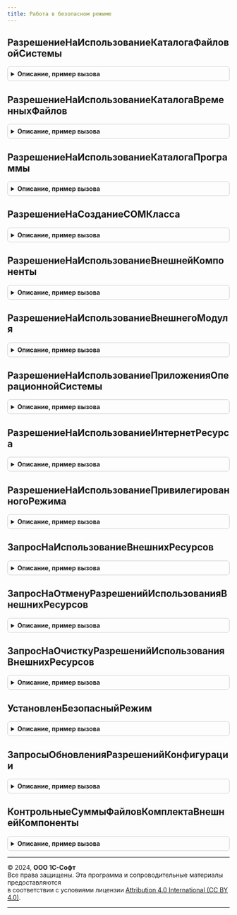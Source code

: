```yaml
---
title: Работа в безопасном режиме
---
```



## РазрешениеНаИспользованиеКаталогаФайловойСистемы
<details style="margin: 1em 0; padding: 0.5em; border: 1px solid #ccc; border-radius: 6px;">

<summary style="font-weight: bold; cursor: pointer;">Описание, пример вызова</summary>

```bsl

// Возвращает внутреннее описание разрешения на использование каталога файловой системы.
// Для передачи в качестве параметра в функции:
// РаботаВБезопасномРежиме.ЗапросНаИспользованиеВнешнихРесурсов и
// РаботаВБезопасномРежиме.ЗапросНаОтменуРазрешенийИспользованияВнешнихРесурсов.
//
// Параметры:
//  Адрес - Строка - адрес ресурса файловой системы,
//  ЧтениеДанных - Булево - указывает необходимость предоставления разрешения
//                          на чтение данных из данного каталога файловой системы.
//  ЗаписьДанных - Булево - указывает необходимость предоставления разрешения
//                          на запись данных в указанный каталог файловой системы.
//  Описание - Строка - описание причины, по которой требуется предоставление разрешения.
//
// Возвращаемое значение:
//  ОбъектXDTO
//
Функция РазрешениеНаИспользованиеКаталогаФайловойСистемы(Знач Адрес, Знач ЧтениеДанных = Ложь, Знач ЗаписьДанных = Ложь, Знач Описание = "") Экспорт
```

Пример вызова
```bsl
Результат = РаботаВБезопасномРежиме.РазрешениеНаИспользованиеКаталогаФайловойСистемы(Адрес, ЧтениеДанных, ЗаписьДанных, Описание);
```
</details>

## РазрешениеНаИспользованиеКаталогаВременныхФайлов
<details style="margin: 1em 0; padding: 0.5em; border: 1px solid #ccc; border-radius: 6px;">

<summary style="font-weight: bold; cursor: pointer;">Описание, пример вызова</summary>

```bsl

// Возвращает внутреннее описание разрешения на использование каталога временных файлов.
// Для передачи в качестве параметра в функции:
// РаботаВБезопасномРежиме.ЗапросНаИспользованиеВнешнихРесурсов и
// РаботаВБезопасномРежиме.ЗапросНаОтменуРазрешенийИспользованияВнешнихРесурсов.
//
// Параметры:
//  ЧтениеДанных - Булево - указывает необходимость предоставления разрешения
//                          на чтение данных из каталога временных файлов.
//  ЗаписьДанных - Булево - указывает необходимость предоставления разрешения
//                          на запись данных в каталог временных файлов.
//  Описание - Строка - описание причины, по которой требуется предоставление разрешения.
//
// Возвращаемое значение:
//  ОбъектXDTO
//
Функция РазрешениеНаИспользованиеКаталогаВременныхФайлов(Знач ЧтениеДанных = Ложь, Знач ЗаписьДанных = Ложь, Знач Описание = "") Экспорт
```

Пример вызова
```bsl
Результат = РаботаВБезопасномРежиме.РазрешениеНаИспользованиеКаталогаВременныхФайлов(ЧтениеДанных, ЗаписьДанных, Описание);
```
</details>

## РазрешениеНаИспользованиеКаталогаПрограммы
<details style="margin: 1em 0; padding: 0.5em; border: 1px solid #ccc; border-radius: 6px;">

<summary style="font-weight: bold; cursor: pointer;">Описание, пример вызова</summary>

```bsl

// Возвращает внутреннее описание разрешения на использование каталога программы.
// Для передачи в качестве параметра в функции:
// РаботаВБезопасномРежиме.ЗапросНаИспользованиеВнешнихРесурсов и
// РаботаВБезопасномРежиме.ЗапросНаОтменуРазрешенийИспользованияВнешнихРесурсов.
//
// Параметры:
//  ЧтениеДанных - Булево - указывает необходимость предоставления разрешения
//                          на чтение данных из каталога программы.
//  ЗаписьДанных - Булево - указывает необходимость предоставления разрешения
//                          на запись данных в каталог программы.
//  Описание - Строка - описание причины, по которой требуется предоставление разрешения.
//
// Возвращаемое значение:
//  ОбъектXDTO
//
Функция РазрешениеНаИспользованиеКаталогаПрограммы(Знач ЧтениеДанных = Ложь, Знач ЗаписьДанных = Ложь, Знач Описание = "") Экспорт
```

Пример вызова
```bsl
Результат = РаботаВБезопасномРежиме.РазрешениеНаИспользованиеКаталогаПрограммы(ЧтениеДанных, ЗаписьДанных, Описание);
```
</details>

## РазрешениеНаСозданиеCOMКласса
<details style="margin: 1em 0; padding: 0.5em; border: 1px solid #ccc; border-radius: 6px;">

<summary style="font-weight: bold; cursor: pointer;">Описание, пример вызова</summary>

```bsl

// Возвращает внутреннее описание разрешения на использование COM-класса.
// Для передачи в качестве параметра в функции:
// РаботаВБезопасномРежиме.ЗапросНаИспользованиеВнешнихРесурсов и
// РаботаВБезопасномРежиме.ЗапросНаОтменуРазрешенийИспользованияВнешнихРесурсов.
//
// Параметры:
//  ProgID - Строка - ProgID класса COM, с которым он зарегистрирован в системе.
//                    Например, "Excel.Application".
//  CLSID - Строка - CLSID класса COM, с которым он зарегистрирован в системе.
//  ИмяКомпьютера - Строка - имя компьютера, на котором надо создать указанный объект.
//                           Если не указано, то объект будет создан на компьютере, на котором выполняется
//                           текущий рабочий процесс.
//  Описание - Строка - описание причины, по которой требуется предоставление разрешения.
//
// Возвращаемое значение:
//  ОбъектXDTO
//
Функция РазрешениеНаСозданиеCOMКласса(Знач ProgID, Знач CLSID, Знач ИмяКомпьютера = "", Знач Описание = "") Экспорт
```

Пример вызова
```bsl
Результат = РаботаВБезопасномРежиме.РазрешениеНаСозданиеCOMКласса(ProgID, CLSID, ИмяКомпьютера, Описание);
```
</details>

## РазрешениеНаИспользованиеВнешнейКомпоненты
<details style="margin: 1em 0; padding: 0.5em; border: 1px solid #ccc; border-radius: 6px;">

<summary style="font-weight: bold; cursor: pointer;">Описание, пример вызова</summary>

```bsl

// Возвращает внутреннее описание разрешения на использование внешней компоненты, поставляемой
// в общем макете конфигурации.
// Для передачи в качестве параметра в функции:
// РаботаВБезопасномРежиме.ЗапросНаИспользованиеВнешнихРесурсов и
// РаботаВБезопасномРежиме.ЗапросНаОтменуРазрешенийИспользованияВнешнихРесурсов.
//
// Параметры:
//  ИмяМакета - Строка - имя общего макета в конфигурации, в котором поставляется внешняя компонента.
//  Описание - Строка - описание причины, по которой требуется предоставление разрешения.
//
// Возвращаемое значение:
//  ОбъектXDTO
//
Функция РазрешениеНаИспользованиеВнешнейКомпоненты(Знач ИмяМакета, Знач Описание = "") Экспорт
```

Пример вызова
```bsl
Результат = РаботаВБезопасномРежиме.РазрешениеНаИспользованиеВнешнейКомпоненты(ИмяМакета, Описание);
```
</details>

## РазрешениеНаИспользованиеВнешнегоМодуля
<details style="margin: 1em 0; padding: 0.5em; border: 1px solid #ccc; border-radius: 6px;">

<summary style="font-weight: bold; cursor: pointer;">Описание, пример вызова</summary>

```bsl

// Возвращает внутреннее описание разрешения на использование расширения конфигурации.
// Для передачи в качестве параметра в функции:
// РаботаВБезопасномРежиме.ЗапросНаИспользованиеВнешнихРесурсов и
// РаботаВБезопасномРежиме.ЗапросНаОтменуРазрешенийИспользованияВнешнихРесурсов.
//
// Параметры:
//  Имя - Строка - имя расширения конфигурации.
//  КонтрольнаяСумма - Строка - контрольная сумма расширения конфигурации.
//  Описание - Строка - описание причины, по которой требуется предоставление разрешения.
//
// Возвращаемое значение:
//  ОбъектXDTO
//
Функция РазрешениеНаИспользованиеВнешнегоМодуля(Знач Имя, Знач КонтрольнаяСумма, Знач Описание = "") Экспорт
```

Пример вызова
```bsl
Результат = РаботаВБезопасномРежиме.РазрешениеНаИспользованиеВнешнегоМодуля(Имя, КонтрольнаяСумма, Описание);
```
</details>

## РазрешениеНаИспользованиеПриложенияОперационнойСистемы
<details style="margin: 1em 0; padding: 0.5em; border: 1px solid #ccc; border-radius: 6px;">

<summary style="font-weight: bold; cursor: pointer;">Описание, пример вызова</summary>

```bsl

// Возвращает внутреннее описание разрешения на использование приложения операционной системы.
// Для передачи в качестве параметра в функции:
// РаботаВБезопасномРежиме.ЗапросНаИспользованиеВнешнихРесурсов и
// РаботаВБезопасномРежиме.ЗапросНаОтменуРазрешенийИспользованияВнешнихРесурсов.
//
// Параметры:
//  ШаблонСтрокиЗапуска - Строка - шаблон строки запуска приложения.
//                                 Подробнее см. документацию к платформе.
//  Описание - Строка - описание причины, по которой требуется предоставление разрешения.
//
// Возвращаемое значение:
//  ОбъектXDTO
//
Функция РазрешениеНаИспользованиеПриложенияОперационнойСистемы(Знач ШаблонСтрокиЗапуска, Знач Описание = "") Экспорт
```

Пример вызова
```bsl
Результат = РаботаВБезопасномРежиме.РазрешениеНаИспользованиеПриложенияОперационнойСистемы(ШаблонСтрокиЗапуска, Описание);
```
</details>

## РазрешениеНаИспользованиеИнтернетРесурса
<details style="margin: 1em 0; padding: 0.5em; border: 1px solid #ccc; border-radius: 6px;">

<summary style="font-weight: bold; cursor: pointer;">Описание, пример вызова</summary>

```bsl

// Возвращает внутреннее описание разрешения на использование интернет-ресурса.
// Для передачи в качестве параметра в функции:
// РаботаВБезопасномРежиме.ЗапросНаИспользованиеВнешнихРесурсов и
// РаботаВБезопасномРежиме.ЗапросНаОтменуРазрешенийИспользованияВнешнихРесурсов.
//
// Параметры:
//  Протокол - Строка - протокол, по которому выполняется взаимодействие с ресурсом. Допустимые значения:
//                      IMAP, POP3, SMTP, HTTP, HTTPS, FTP, FTPS, WS, WSS.
//  Адрес - Строка - адрес ресурса без указания протокола.
//  Порт - Число - номер порта через который выполняется взаимодействие с ресурсом.
//  Описание - Строка - описание причины, по которой требуется предоставление разрешения.
//
// Возвращаемое значение:
//  ОбъектXDTO
//
Функция РазрешениеНаИспользованиеИнтернетРесурса(Знач Протокол, Знач Адрес, Знач Порт = Неопределено, Знач Описание = "") Экспорт
```

Пример вызова
```bsl
Результат = РаботаВБезопасномРежиме.РазрешениеНаИспользованиеИнтернетРесурса(Протокол, Адрес, Порт, Описание);
```
</details>

## РазрешениеНаИспользованиеПривилегированногоРежима
<details style="margin: 1em 0; padding: 0.5em; border: 1px solid #ccc; border-radius: 6px;">

<summary style="font-weight: bold; cursor: pointer;">Описание, пример вызова</summary>

```bsl

// Возвращает внутреннее описание разрешения на расширенную работу с данными (включая установку
// привилегированного режима) для внешних модулей.
// Для передачи в качестве параметра в функции:
// РаботаВБезопасномРежиме.ЗапросНаИспользованиеВнешнихРесурсов и
// РаботаВБезопасномРежиме.ЗапросНаОтменуРазрешенийИспользованияВнешнихРесурсов.
//
// Параметры:
//  Описание - Строка - описание причины, по которой требуется предоставление разрешения.
//
// Возвращаемое значение:
//  ОбъектXDTO
//
Функция РазрешениеНаИспользованиеПривилегированногоРежима(Знач Описание = "") Экспорт
```

Пример вызова
```bsl
Результат = РаботаВБезопасномРежиме.РазрешениеНаИспользованиеПривилегированногоРежима(Описание);
```
</details>

## ЗапросНаИспользованиеВнешнихРесурсов
<details style="margin: 1em 0; padding: 0.5em; border: 1px solid #ccc; border-radius: 6px;">

<summary style="font-weight: bold; cursor: pointer;">Описание, пример вызова</summary>

```bsl

// Создает запрос на использование внешних ресурсов.
//
// Параметры:
//  НовыеРазрешения - Массив из см. РаботаВБезопасномРежиме.РазрешениеНаИспользованиеВнешнегоМодуля
//                  - Массив из см. РаботаВБезопасномРежиме.РазрешениеНаИспользованиеВнешнейКомпоненты
//                  - Массив из см. РаботаВБезопасномРежиме.РазрешениеНаИспользованиеИнтернетРесурса
//                  - Массив из см. РаботаВБезопасномРежиме.РазрешениеНаИспользованиеКаталогаВременныхФайлов
//                  - Массив из см. РаботаВБезопасномРежиме.РазрешениеНаИспользованиеКаталогаПрограммы
//                  - Массив из см. РаботаВБезопасномРежиме.РазрешениеНаИспользованиеКаталогаФайловойСистемы
//                  - Массив из см. РаботаВБезопасномРежиме.РазрешениеНаИспользованиеПривилегированногоРежима
//					- Массив из см. РаботаВБезопасномРежиме.РазрешениеНаИспользованиеПриложенияОперационнойСистемы -
//					  запрашиваемые разрешения на доступ к внешним ресурсам.
//  Владелец - ЛюбаяСсылка - ссылка на объект информационной базы, с которой логически связаны запрашиваемые
//    разрешения. Например, все разрешения на доступ к каталогам томов хранения файлов логически связаны
//    с соответствующими элементами справочника ТомаХраненияФайлов, все разрешения на доступ к каталогам
//    обмена данными (или к другим ресурсам в зависимости от используемого транспорта обмена) логически
//    связаны с соответствующими узлами планов обмена и т.д. В том случае, если разрешение является логически
//    обособленным (например, предоставление разрешения регулируется значением константы с типом Булево) -
//    рекомендуется использовать ссылку на элемент справочника ИдентификаторыОбъектовМетаданных.
//  РежимЗамещения - Булево - определяет режим замещения ранее выданных разрешений для данного владельца. При
//    значении параметра равным Истина, помимо предоставления запрошенных разрешений в запрос будет добавлена
//    очистка всех разрешений, ранее запрошенных для этого же владельца.
//
// Возвращаемое значение:
//  УникальныйИдентификатор -  ссылка на записанный в ИБ запрос разрешений. После создания
//    всех запросов на изменение разрешений требуется применить запрошенные изменения с помощью вызова
//    процедуры РаботаВБезопасномРежимеКлиент.ПрименитьЗапросыНаИспользованиеВнешнихРесурсов.
//
Функция ЗапросНаИспользованиеВнешнихРесурсов(Знач НовыеРазрешения, Знач Владелец = Неопределено, Знач РежимЗамещения = Истина) Экспорт
```

Пример вызова
```bsl
Результат = РаботаВБезопасномРежиме.ЗапросНаИспользованиеВнешнихРесурсов(НовыеРазрешения, Владелец, РежимЗамещения);
```
</details>

## ЗапросНаОтменуРазрешенийИспользованияВнешнихРесурсов
<details style="margin: 1em 0; padding: 0.5em; border: 1px solid #ccc; border-radius: 6px;">

<summary style="font-weight: bold; cursor: pointer;">Описание, пример вызова</summary>

```bsl

// Создает запрос на отмену разрешений использования внешних ресурсов.
//
// Параметры:
//  Владелец - ЛюбаяСсылка - ссылка на объект информационной базы, с которой логически связаны отменяемые
//    разрешения. Например, все разрешения на доступ к каталогам томов хранения файлов логически связаны
//    с соответствующими элементами справочника ТомаХраненияФайлов, все разрешения на доступ к каталогам
//    обмена данными (или к другим ресурсам в зависимости от используемого транспорта обмена) логически
//    связаны с соответствующими узлами планов обмена и т.д. В том случае, если разрешение является логически
//    обособленным (например, отменяемые разрешения регулируется значением константы с типом Булево) -
//    рекомендуется использовать ссылку на элемент справочника ИдентификаторыОбъектовМетаданных.
//  ОтменяемыеРазрешения - Массив из см. РаботаВБезопасномРежиме.РазрешениеНаИспользованиеВнешнегоМодуля
//                       - Массив из см. РаботаВБезопасномРежиме.РазрешениеНаИспользованиеВнешнейКомпоненты
//                       - Массив из см. РаботаВБезопасномРежиме.РазрешениеНаИспользованиеИнтернетРесурса
//                       - Массив из см. РаботаВБезопасномРежиме.РазрешениеНаИспользованиеКаталогаВременныхФайлов
//                       - Массив из см. РаботаВБезопасномРежиме.РазрешениеНаИспользованиеКаталогаПрограммы
//                       - Массив из см. РаботаВБезопасномРежиме.РазрешениеНаИспользованиеКаталогаФайловойСистемы
//                       - Массив из см. РаботаВБезопасномРежиме.РазрешениеНаИспользованиеПривилегированногоРежима
//					- Массив из см. РаботаВБезопасномРежиме.РазрешениеНаИспользованиеПриложенияОперационнойСистемы -
//					  отменяемые разрешения на доступ к внешним ресурсам.
//
// Возвращаемое значение:
//  УникальныйИдентификатор - ссылка на записанный в ИБ запрос разрешений. После создания
//    всех запросов на изменение разрешений требуется применить запрошенные изменения с помощью вызова
//    процедуры РаботаВБезопасномРежимеКлиент.ПрименитьЗапросыНаИспользованиеВнешнихРесурсов.
//
Функция ЗапросНаОтменуРазрешенийИспользованияВнешнихРесурсов(Знач Владелец, Знач ОтменяемыеРазрешения) Экспорт
```

Пример вызова
```bsl
Результат = РаботаВБезопасномРежиме.ЗапросНаОтменуРазрешенийИспользованияВнешнихРесурсов(Владелец, ОтменяемыеРазрешения) 
```
</details>

## ЗапросНаОчисткуРазрешенийИспользованияВнешнихРесурсов
<details style="margin: 1em 0; padding: 0.5em; border: 1px solid #ccc; border-radius: 6px;">

<summary style="font-weight: bold; cursor: pointer;">Описание, пример вызова</summary>

```bsl

// Создает запрос на отмену всех разрешений использования внешних ресурсов, связанных в владельцем.
//
// Параметры:
//  Владелец - ЛюбаяСсылка - ссылка на объект информационной базы, с которой логически связаны отменяемые
//    разрешения. Например, все разрешения на доступ к каталогам томов хранения файлов логически связаны
//    с соответствующими элементами справочника ТомаХраненияФайлов, все разрешения на доступ к каталогам
//    обмена данными (или к другим ресурсам в зависимости от используемого транспорта обмена) логически
//    связаны с соответствующими узлами планов обмена и т.д. В том случае, если разрешение является логически
//    обособленным (например, отменяемые разрешения регулируется значением константы с типом Булево) -
//    рекомендуется использовать ссылку на элемент справочника ИдентификаторыОбъектовМетаданных.
//
// Возвращаемое значение:
//  УникальныйИдентификатор - ссылка на записанный в ИБ запрос разрешений. После создания
//    всех запросов на изменение разрешений требуется применить запрошенные изменения с помощью вызова
//    процедуры РаботаВБезопасномРежимеКлиент.ПрименитьЗапросыНаИспользованиеВнешнихРесурсов.
//
Функция ЗапросНаОчисткуРазрешенийИспользованияВнешнихРесурсов(Знач Владелец) Экспорт
```

Пример вызова
```bsl
Результат = РаботаВБезопасномРежиме.ЗапросНаОчисткуРазрешенийИспользованияВнешнихРесурсов(Владелец) 
```
</details>

## УстановленБезопасныйРежим
<details style="margin: 1em 0; padding: 0.5em; border: 1px solid #ccc; border-radius: 6px;">

<summary style="font-weight: bold; cursor: pointer;">Описание, пример вызова</summary>

```bsl

////////////////////////////////////////////////////////////////////////////////
// Функции для поддержки работы конфигурации с профилем безопасности, в котором
// запрещено подключение внешних модулей без установки безопасного режима.
//

// Проверят установленность безопасного режима, игнорируя безопасный режим профиля безопасности,
//  использующегося в качестве профиля безопасности с уровнем привилегий конфигурации.
//
// Возвращаемое значение:
//   Булево - Истина, если безопасный режим установлен.
//
Функция УстановленБезопасныйРежим() Экспорт
```

Пример вызова
```bsl
Результат = РаботаВБезопасномРежиме.УстановленБезопасныйРежим() 
```
</details>

## ЗапросыОбновленияРазрешенийКонфигурации
<details style="margin: 1em 0; padding: 0.5em; border: 1px solid #ccc; border-radius: 6px;">

<summary style="font-weight: bold; cursor: pointer;">Описание, пример вызова</summary>

```bsl

// Создает запросы на обновление разрешений конфигурации.
//
// Параметры:
//  ВключаяЗапросСозданияПрофиляИБ - Булево - включать в результат запрос на создание профиля безопасности
//    для текущей информационной базы.
//
// Возвращаемое значение:
//  Массив - идентификаторы запросов для обновления разрешений
//           конфигурации до требуемых в настоящий момент.
//
Функция ЗапросыОбновленияРазрешенийКонфигурации(Знач ВключаяЗапросСозданияПрофиляИБ = Истина) Экспорт
```

Пример вызова
```bsl
Результат = РаботаВБезопасномРежиме.ЗапросыОбновленияРазрешенийКонфигурации(ВключаяЗапросСозданияПрофиляИБ);
```
</details>

## КонтрольныеСуммыФайловКомплектаВнешнейКомпоненты
<details style="margin: 1em 0; padding: 0.5em; border: 1px solid #ccc; border-radius: 6px;">

<summary style="font-weight: bold; cursor: pointer;">Описание, пример вызова</summary>

```bsl

// Возвращает контрольные суммы файлов комплекта внешней компоненты, поставляемого в макете конфигурации.
//
// Параметры:
//   ИмяМакета - Строка - имя макета конфигурации, в составе которого поставляется комплект внешней компоненты.
//
// Возвращаемое значение:
//   ФиксированноеСоответствие из КлючИЗначение - контрольные суммы файлов:
//     * Ключ - Строка - имя файла,
//     * Значение - Строка - контрольная сумма.
//
Функция КонтрольныеСуммыФайловКомплектаВнешнейКомпоненты(Знач ИмяМакета) Экспорт
```

Пример вызова
```bsl
Результат = РаботаВБезопасномРежиме.КонтрольныеСуммыФайловКомплектаВнешнейКомпоненты(ИмяМакета) 
```
</details>

---

© 2024, **ООО 1С-Софт**  
Все права защищены. Эта программа и сопроводительные материалы предоставляются  
в соответствии с условиями лицензии [Attribution 4.0 International (CC BY 4.0)](https://creativecommons.org/licenses/by/4.0/legalcode).

---
